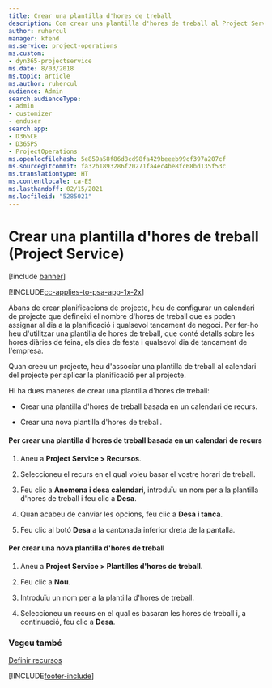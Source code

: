 ```yaml
---
title: Crear una plantilla d'hores de treball
description: Com crear una plantilla d'hores de treball al Project Service
author: ruhercul
manager: kfend
ms.service: project-operations
ms.custom:
- dyn365-projectservice
ms.date: 8/03/2018
ms.topic: article
ms.author: ruhercul
audience: Admin
search.audienceType:
- admin
- customizer
- enduser
search.app:
- D365CE
- D365PS
- ProjectOperations
ms.openlocfilehash: 5e859a58f86d8cd98fa429beeeb99cf397a207cf
ms.sourcegitcommit: fa32b1893286f20271fa4ec4be8fc68bd135f53c
ms.translationtype: HT
ms.contentlocale: ca-ES
ms.lasthandoff: 02/15/2021
ms.locfileid: "5285021"
---
```

# <a name="create-a-work-hours-template-project-service"></a>Crear una plantilla d'hores de treball (Project Service)

[!include [banner](../includes/psa-now-project-operations.md)]

[!INCLUDE[cc-applies-to-psa-app-1x-2x](../includes/cc-applies-to-psa-app-1x-2x.md)]

Abans de crear planificacions de projecte, heu de configurar un calendari de projecte que defineixi el nombre d'hores de treball que es poden assignar al dia a la planificació i qualsevol tancament de negoci. Per fer-ho heu d'utilitzar una plantilla de hores de treball, que conté detalls sobre les hores diàries de feina, els dies de festa i qualsevol dia de tancament de l'empresa.  
  
 Quan creeu un projecte, heu d'associar una plantilla de treball al calendari del projecte per aplicar la planificació per al projecte.  
  
 Hi ha dues maneres de crear una plantilla d'hores de treball:  
  
-   Crear una plantilla d'hores de treball basada en un calendari de recurs.  
  
-   Crear una nova plantilla d'hores de treball.  
  
#### <a name="to-create-a-work-hours-template-based-on-a-resources-calendar"></a>Per crear una plantilla d'hores de treball basada en un calendari de recurs  
  
1.  Aneu a **Project Service > Recursos**.  
  
2.  Seleccioneu el recurs en el qual voleu basar el vostre horari de treball.  
  
3.  Feu clic a **Anomena i desa calendari**, introduïu un nom per a la plantilla d'hores de treball i feu clic a **Desa**.  
  
4.  Quan acabeu de canviar les opcions, feu clic a **Desa i tanca**.  
  
5.  Feu clic al botó **Desa** a la cantonada inferior dreta de la pantalla.  
  
#### <a name="to-create-a-new-work-hours-template"></a>Per crear una nova plantilla d'hores de treball  
  
1.  Aneu a **Project Service > Plantilles d'hores de treball**.  
  
2.  Feu clic a **Nou**.  
  
3.  Introduïu un nom per a la plantilla d'hores de treball.  
  
4.  Seleccioneu un recurs en el qual es basaran les hores de treball i, a continuació, feu clic a **Desa**.  
  
### <a name="see-also"></a>Vegeu també  
 [Definir recursos](../psa/set-up-resources.md)


[!INCLUDE[footer-include](../includes/footer-banner.md)]